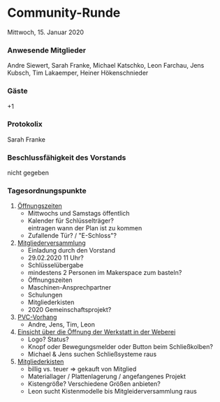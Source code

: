 # **Community-Runde**
Mittwoch, 15. Januar 2020

### Anwesende Mitglieder
Andre Siewert, Sarah Franke, Michael Katschko, Leon Farchau, Jens Kubsch, Tim Lakaemper, Heiner Hökenschnieder

### Gäste
+1

### Protokolix
Sarah Franke

### Beschlussfähigkeit des Vorstands
nicht gegeben

### Tagesordnungspunkte
1. [Öffnungszeiten](https://git.makerspace-gt.de/makerspace-gt/todo/issues/2)
    * Mittwochs und Samstags öffentlich
    * Kalender für Schlüsselträger?  
      eintragen wann der Plan ist zu kommen
    * Zufallende Tür? / "E-Schloss"?
1. [Mitgliederversammlung](https://git.makerspace-gt.de/makerspace-gt/todo/issues/3)
    * Einladung durch den Vorstand
    * 29.02.2020 11 Uhr?
    * Schlüsselübergabe
    * mindestens 2 Personen im Makerspace zum basteln?
    * Öffnungszeiten
    * Maschinen-Ansprechpartner
    * Schulungen
    * Mitgliederkisten
    * 2020 Gemeinschaftsprojekt?
2. [PVC-Vorhang](https://git.makerspace-gt.de/makerspace-gt/todo/issues/4)
    * Andre, Jens, Tim, Leon
1. [Einsicht über die Öffnung der Werkstatt in der Weberei](https://git.makerspace-gt.de/makerspace-gt/todo/issues/5)
    * Logo? Status?
    * Knopf oder Bewegungsmelder oder Button beim Schließkolben?
    * Michael & Jens suchen Schließsysteme raus
1. [Mitgliederkisten](https://git.makerspace-gt.de/makerspace-gt/todo/issues/6)
    * billig vs. teuer => gekauft von Mitglied
    * Materiallager / Plattenlagerung / angefangenes Projekt
    * Kistengröße? Verschiedene Größen anbieten?
    * Leon sucht Kistenmodelle bis Mitgleiderversammlung raus